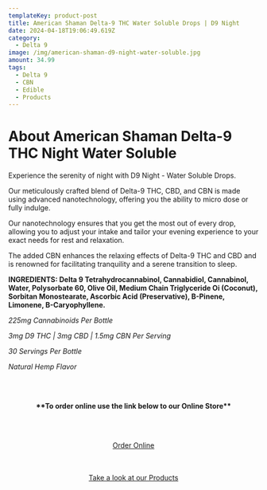 ```yaml
---
templateKey: product-post
title: American Shaman Delta-9 THC Water Soluble Drops | D9 Night
date: 2024-04-18T19:06:49.619Z
category:
  - Delta 9
image: /img/american-shaman-d9-night-water-soluble.jpg
amount: 34.99
tags:
  - Delta 9
  - CBN
  - Edible
  - Products
---
```

# **About American Shaman Delta-9 THC Night Water Soluble**

Experience the serenity of night with D9 Night - Water Soluble Drops.

Our meticulously crafted blend of Delta-9 THC, CBD, and CBN is made using advanced nanotechnology, offering you the ability to micro dose or fully indulge.

Our nanotechnology ensures that you get the most out of every drop, allowing you to adjust your intake and tailor your evening experience to your exact needs for rest and relaxation.

The added CBN enhances the relaxing effects of Delta-9 THC and CBD and is renowned for facilitating tranquility and a serene transition to sleep.

**INGREDIENTS: Delta 9 Tetrahydrocannabinol, Cannabidiol, Cannabinol, Water, Polysorbate 60, Olive Oil, Medium Chain Triglyceride Oi (Coconut), Sorbitan Monostearate, Ascorbic Acid (Preservative), B-Pinene, Limonene, B-Caryophyllene.**

*225mg Cannabinoids Per Bottle*

*3mg D9 THC | 3mg CBD | 1.5mg CBN Per Serving*

*30 Servings Per Bottle*

*Natural Hemp Flavor*

<br><br>

<Center>

**\*\*To order online use the link below to our Online Store\*\***

<br><br>

<Center><a class="link-view-more-products" target="_blank" href=" https://capitalcbd.shop/shop-online/">Order Online</a></

<br><br><br>

<Center><a class="link-view-more-products" target="_blank" href="https://capitalamericanshaman.com/products">Take a look at our Products</a></Center>

<br><br>